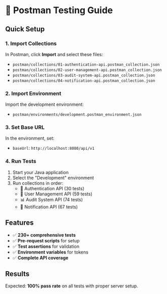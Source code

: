 # 🚀 Postman Testing Guide

## Quick Setup

### 1. Import Collections
In Postman, click **Import** and select these files:
- `postman/collections/01-authentication-api.postman_collection.json`
- `postman/collections/02-user-management-api.postman_collection.json`
- `postman/collections/03-audit-system-api.postman_collection.json`
- `postman/collections/04-notification-api.postman_collection.json`

### 2. Import Environment
Import the development environment:
- `postman/environments/development.postman_environment.json`

### 3. Set Base URL
In the environment, set:
- `baseUrl`: `http://localhost:8080/api/v1`

### 4. Run Tests
1. Start your Java application
2. Select the "Development" environment
3. Run collections in order:
   - 🔐 Authentication API (30 tests)
   - 👥 User Management API (59 tests)  
   - 📊 Audit System API (74 tests)
   - 🔔 Notification API (67 tests)

## Features
- ✅ **230+ comprehensive tests**
- ✅ **Pre-request scripts** for setup
- ✅ **Test assertions** for validation
- ✅ **Environment variables** for tokens
- ✅ **Complete API coverage**

## Results
Expected: **100% pass rate** on all tests with proper server setup.
